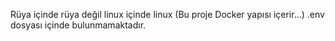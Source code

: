 Rüya içinde rüya değil linux içinde linux (Bu proje Docker yapısı içerir...)
.env dosyası içinde bulunmamaktadır.
